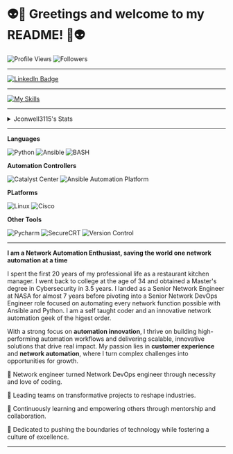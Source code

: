 # :alien::wave: Greetings and welcome to my README! :wave::alien:

![Profile Views](https://komarev.com/ghpvc/?username=jconwell3115)
![Followers](https://img.shields.io/github/followers/jconwell3115)

---
<div id="badges">
  <a href="https://www.linkedin.com/in/jconwellnetworkdevopsprofessional/">
    <img src="https://img.shields.io/badge/LinkedIn-blue?style=for-the-badge&logo=linkedin&logoColor=white" alt="LinkedIn Badge"/>
  </a>

---
[![My Skills](https://skillicons.dev/icons?i=aws,ansible,redhat,linux,bash,docker,git,github,githubactions,md,pycharm,py)](https://skillicons.dev)

---
<details>
  <summary>Jconwell3115's Stats</summary>
  
[![](https://raw.githubusercontent.com/jconwell3115/jconwell3115/main/profile-summary-card-output/dark/0-profile-details.svg)](https://github.com/vn7n24fzkq/github-profile-summary-cards)
[![](https://raw.githubusercontent.com/jconwell3115/jconwell3115/main/profile-summary-card-output/dark/1-repos-per-language.svg)](https://github.com/vn7n24fzkq/github-profile-summary-cards) [![](https://raw.githubusercontent.com/jconwell3115/jconwell3115/main/profile-summary-card-output/dark/2-most-commit-language.svg)](https://github.com/vn7n24fzkq/github-profile-summary-cards)
[![](https://raw.githubusercontent.com/jconwell3115/jconwell3115/main/profile-summary-card-output/dark/3-stats.svg)](https://github.com/vn7n24fzkq/github-profile-summary-cards) [![](https://raw.githubusercontent.com/jconwell3115/jconwell3115/main/profile-summary-card-output/dark/4-productive-time.svg)](https://github.com/vn7n24fzkq/github-profile-summary-cards)

</details>

---

**Languages**

![Python](https://img.shields.io/badge/Code-Python-informational?style=flat&logo=python&logoColor=brightgreen&color=3776AB)
![Ansible](https://img.shields.io/badge/Config%20Management-Ansible-3776AB?logo=Ansible&logoColor=brightgreen)
![BASH](https://img.shields.io/badge/Scripting-BASH-3776AB?logo=Linux&logoColor=brightgreen)

**Automation Controllers**

![Catalyst Center](https://img.shields.io/badge/Controller-Catalyst%20Center-green?logo=Cisco&logoColor=brightgreen)
![Ansible Automation Platform](https://img.shields.io/badge/Controller-AAP-green?logo=Ansible&logoColor=brightgreen)


**PLatforms**

![Linux](https://img.shields.io/badge/System-Linux-informational?style=flat&logo=linux&color=FCC624&logoColor=brightgreen)
![Cisco](https://img.shields.io/badge/System-Cisco%20IOSXE-FCC624?logo=cisco&logoColor=brightgreen)

**Other Tools**

![Pycharm](https://img.shields.io/badge/IDE-PyCharm-red?logo=Pycharm&logoColor=brightgreen)
![SecureCRT](https://img.shields.io/badge/Secure_Shell-SecureCRT-red?logo=Shell&logoColor=brightgreen)
![Version Control](https://img.shields.io/badge/VCS-Git-red?logo=Git&logoColor=brightgreen)


---
**I am a Network Automation Enthusiast, saving the world one network automation at a time**

I spent the first 20 years of my professional life as a restaurant kitchen manager.  I went back to college at the age of 34 and obtained a Master's degree in Cybersecurity in 3.5 years.  I landed as a Senior Network Engineer at NASA for almost 7 years before pivoting into a Senior Network DevOps Engineer role focused on automating every network function possible with Ansible and Python.  I am a self taught coder and an innovative network automation geek of the higest order.

With a strong focus on **automation innovation**, I thrive on building high-performing automation workflows and delivering scalable, innovative solutions that drive real impact. My passion lies in **customer experience** and **network automation**, where I turn complex challenges into opportunities for growth.

📖 Network engineer turned Network DevOps engineer through necessity and love of coding.

🔭 Leading teams on transformative projects to reshape industries.

🌱 Continuously learning and empowering others through mentorship and collaboration.

🚀 Dedicated to pushing the boundaries of technology while fostering a culture of excellence. 

***


<!---
jconwell3115/jconwell3115 is a ✨ special ✨ repository because its `README.md` (this file) appears on your GitHub profile.
You can click the Preview link to take a look at your changes.
--->

